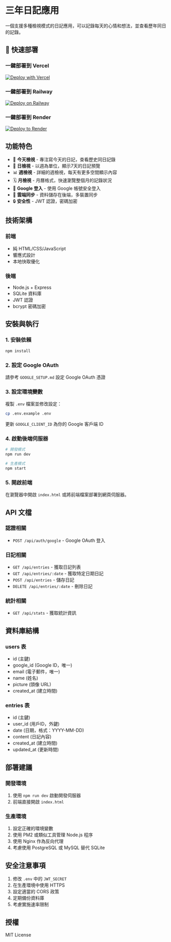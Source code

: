 # 三年日記應用

一個支援多種檢視模式的日記應用，可以記錄每天的心情和想法，並查看歷年同日的記錄。

## 🚀 快速部署

### 一鍵部署到 Vercel
[![Deploy with Vercel](https://vercel.com/button)](https://vercel.com/new/clone?repository-url=https://github.com/你的用戶名/三年日記)

### 一鍵部署到 Railway
[![Deploy on Railway](https://railway.app/button.svg)](https://railway.app/new/template?template=https://github.com/你的用戶名/三年日記)

### 一鍵部署到 Render
[![Deploy to Render](https://render.com/images/deploy-to-render-button.svg)](https://render.com/deploy)

## 功能特色

- 📝 **今天檢視** - 專注寫今天的日記，查看歷史同日記錄
- 📅 **日檢視** - 以週為單位，顯示7天的日記預覽
- 📊 **週檢視** - 詳細的週檢視，每天有更多空間顯示內容
- 🗓️ **月檢視** - 月曆格式，快速瀏覽整個月的記錄狀況
- 👤 **Google 登入** - 使用 Google 帳號安全登入
- 💾 **雲端同步** - 資料儲存在後端，多裝置同步
- 🔒 **安全性** - JWT 認證，密碼加密

## 技術架構

### 前端
- 純 HTML/CSS/JavaScript
- 響應式設計
- 本地快取優化

### 後端
- Node.js + Express
- SQLite 資料庫
- JWT 認證
- bcrypt 密碼加密

## 安裝與執行

### 1. 安裝依賴
```bash
npm install
```

### 2. 設定 Google OAuth
請參考 `GOOGLE_SETUP.md` 設定 Google OAuth 憑證

### 3. 設定環境變數
複製 `.env` 檔案並修改設定：
```bash
cp .env.example .env
```
更新 `GOOGLE_CLIENT_ID` 為你的 Google 客戶端 ID

### 4. 啟動後端伺服器
```bash
# 開發模式
npm run dev

# 生產模式
npm start
```

### 5. 開啟前端
在瀏覽器中開啟 `index.html` 或將前端檔案部署到網頁伺服器。

## API 文檔

### 認證相關
- `POST /api/auth/google` - Google OAuth 登入

### 日記相關
- `GET /api/entries` - 獲取日記列表
- `GET /api/entries/:date` - 獲取特定日期日記
- `POST /api/entries` - 儲存日記
- `DELETE /api/entries/:date` - 刪除日記

### 統計相關
- `GET /api/stats` - 獲取統計資訊

## 資料庫結構

### users 表
- id (主鍵)
- google_id (Google ID，唯一)
- email (電子郵件，唯一)
- name (姓名)
- picture (頭像 URL)
- created_at (建立時間)

### entries 表
- id (主鍵)
- user_id (用戶ID，外鍵)
- date (日期，格式：YYYY-MM-DD)
- content (日記內容)
- created_at (建立時間)
- updated_at (更新時間)

## 部署建議

### 開發環境
1. 使用 `npm run dev` 啟動開發伺服器
2. 前端直接開啟 `index.html`

### 生產環境
1. 設定正確的環境變數
2. 使用 PM2 或類似工具管理 Node.js 程序
3. 使用 Nginx 作為反向代理
4. 考慮使用 PostgreSQL 或 MySQL 替代 SQLite

## 安全注意事項

1. 修改 `.env` 中的 `JWT_SECRET`
2. 在生產環境中使用 HTTPS
3. 設定適當的 CORS 政策
4. 定期備份資料庫
5. 考慮實施速率限制

## 授權

MIT License